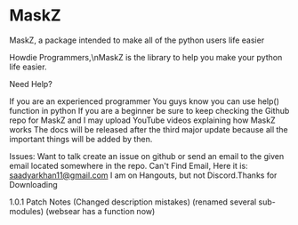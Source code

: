 # MaskZ
MaskZ, a package intended to make all of the python users life easier


Howdie Programmers,\nMaskZ is the library to help you make your python life easier.


Need Help?

If you are an experienced programmer You guys know you can use help() function in python
If you are a beginner be sure to keep checking the Github repo for MaskZ and I may upload YouTube videos explaining how MaskZ works
The docs will be released after the third major update because all the important things will be added by then.


Issues: 
Want to talk create an issue on github or send an email to the given email located somewhere in the repo.
Can't Find Email, Here it is: saadyarkhan11@gmail.com
I am on Hangouts, but not Discord.Thanks for Downloading

1.0.1 Patch Notes (Changed description mistakes)    (renamed several sub-modules)   (websear has a function now)
